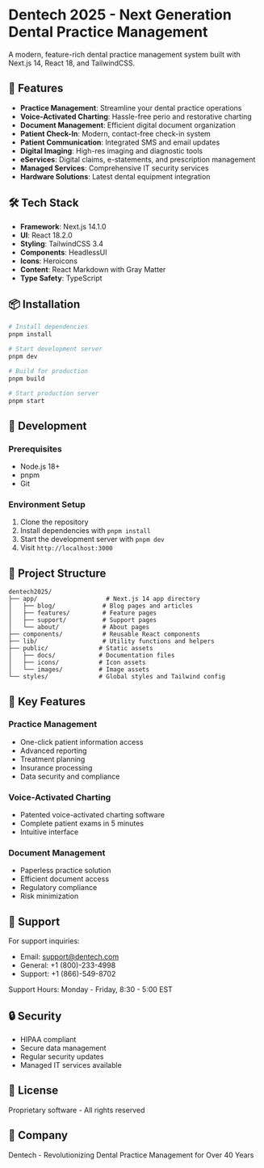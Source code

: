 # Dentech 2025 - Next Generation Dental Practice Management

A modern, feature-rich dental practice management system built with Next.js 14, React 18, and TailwindCSS.

## 🚀 Features

- **Practice Management**: Streamline your dental practice operations
- **Voice-Activated Charting**: Hassle-free perio and restorative charting
- **Document Management**: Efficient digital document organization
- **Patient Check-In**: Modern, contact-free check-in system
- **Patient Communication**: Integrated SMS and email updates
- **Digital Imaging**: High-res imaging and diagnostic tools
- **eServices**: Digital claims, e-statements, and prescription management
- **Managed Services**: Comprehensive IT security services
- **Hardware Solutions**: Latest dental equipment integration

## 🛠 Tech Stack

- **Framework**: Next.js 14.1.0
- **UI**: React 18.2.0
- **Styling**: TailwindCSS 3.4
- **Components**: HeadlessUI
- **Icons**: Heroicons
- **Content**: React Markdown with Gray Matter
- **Type Safety**: TypeScript

## 📦 Installation

```bash
# Install dependencies
pnpm install

# Start development server
pnpm dev

# Build for production
pnpm build

# Start production server
pnpm start
```

## 🔧 Development

### Prerequisites
- Node.js 18+ 
- pnpm
- Git

### Environment Setup
1. Clone the repository
2. Install dependencies with `pnpm install`
3. Start the development server with `pnpm dev`
4. Visit `http://localhost:3000`

## 📁 Project Structure

```
dentech2025/
├── app/                   # Next.js 14 app directory
│   ├── blog/             # Blog pages and articles
│   ├── features/         # Feature pages
│   ├── support/          # Support pages
│   └── about/            # About pages
├── components/           # Reusable React components
├── lib/                  # Utility functions and helpers
├── public/              # Static assets
│   ├── docs/            # Documentation files
│   ├── icons/           # Icon assets
│   └── images/          # Image assets
└── styles/              # Global styles and Tailwind config
```

## 🌟 Key Features

### Practice Management
- One-click patient information access
- Advanced reporting
- Treatment planning
- Insurance processing
- Data security and compliance

### Voice-Activated Charting
- Patented voice-activated charting software
- Complete patient exams in 5 minutes
- Intuitive interface

### Document Management
- Paperless practice solution
- Efficient document access
- Regulatory compliance
- Risk minimization

## 🤝 Support

For support inquiries:
- Email: support@dentech.com
- General: +1 (800)-233-4998
- Support: +1 (866)-549-8702

Support Hours: Monday - Friday, 8:30 - 5:00 EST

## 🔒 Security

- HIPAA compliant
- Secure data management
- Regular security updates
- Managed IT services available

## 📝 License

Proprietary software - All rights reserved

## 🏢 Company

Dentech - Revolutionizing Dental Practice Management for Over 40 Years
